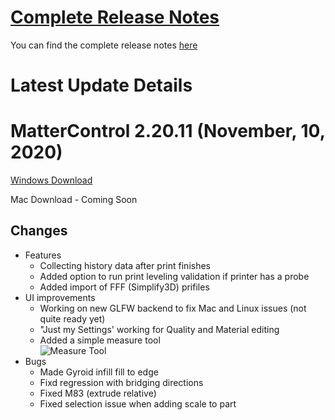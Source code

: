 
# [Complete Release Notes](release-notes.md)

You can find the complete release notes [here](release-notes.md)

# Latest Update Details

# MatterControl 2.20.11 (November, 10, 2020)
[Windows Download](https://mattercontrol.appspot.com/downloads/development/ag9zfm1hdHRlcmNvbnRyb2xyOwsSB1Byb2plY3QY6gcMCxINUHVibGljUmVsZWFzZRiAgLCsrdT5CwwLEgZVcGxvYWQYgICwnsOuxAkM)

Mac Download - Coming Soon

## Changes

- Features
  - Collecting history data after print finishes
  - Added option to run print leveling validation if printer has a probe
  - Added import of FFF (Simplify3D) prifiles
- UI improvements
  - Working on new GLFW backend to fix Mac and Linux issues (not quite ready yet)
  - "Just my Settings' working for Quality and Material editing
  - Added a simple measure tool  
![Measure Tool](https://lh3.googleusercontent.com/cU3YFcyg1AKj27jItrIrTQkUFFgxib4WibSDO1Q0PST8G8OB1dNHXNDrGl-eVzncbhBdftpQjpjQd4JnTTPyN9bc)
- Bugs
  - Made Gyroid infill fill to edge
  - Fixd regression with bridging directions
  - Fixed M83 (extrude relative)
  - Fixed selection issue when adding scale to part